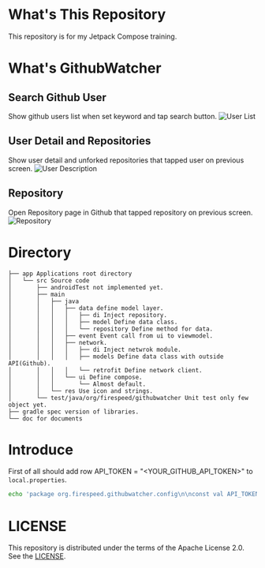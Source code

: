 # What's This Repository
This repository is for my Jetpack Compose training.

# What's GithubWatcher
## Search Github User
Show github users list when set keyword and tap search button.
![User List](./doc/ss1.jpg)

## User Detail and Repositories
Show user detail and unforked repositories that tapped user on previous screen.
![User Description](./doc/ss2.jpg)

## Repository
Open Repository page in Github that tapped repository on previous screen.
![Repository](./doc/ss3.jpg)

# Directory
```
├── app Applications root directory  
│   └── src Source code  
│       ├── androidTest not implemented yet.  
│       ├── main 
│       │   ├── java
│       │   │   ├── data define model layer.
│       │   │   │   ├── di Inject repository.
│       │   │   │   ├── model Define data class.
│       │   │   │   └── repository Define method for data.
│       │   │   ├── event Event call from ui to viewmodel.
│       │   │   ├── network.
│       │   │   │   ├── di Inject netwrok module.
│       │   │   │   ├── models Define data class with outside API(Github).
│       │   │   │   └── retrofit Define network client.
│       │   │   └── ui Define compose.
│       │   │       └── Almost default.
│       │   └── res Use icon and strings.
│       └── test/java/org/firespeed/githubwatcher Unit test only few object yet.
├── gradle spec version of libraries.
└── doc for documents
```
# Introduce
First of all should add row API_TOKEN = "<YOUR_GITHUB_API_TOKEN>" to `local.properties`.

```sh
echo 'package org.firespeed.githubwatcher.config\n\nconst val API_TOKEN = API_TOKEN = "<YOUR_GITHUB_TOKEN>' > ./app/src/main/java/org/firespeed/githubwatcher/config/config.demo
```

# LICENSE
This repository is  distributed under the terms of the Apache License 2.0.
See the [LICENSE](LICENSE).
